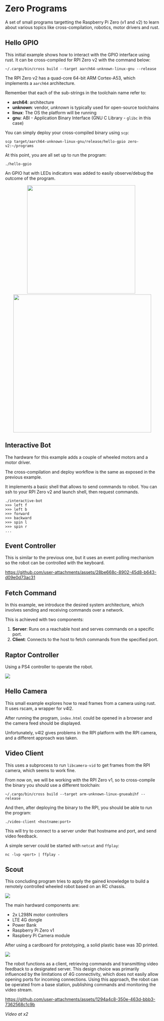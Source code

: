 # Zero Programs

A set of small programs targetting the Raspberry Pi Zero (v1 and v2) to learn
about various topics like cross-compilation, robotics, motor drivers and rust.

## Hello GPIO

This initial example shows how to interact with the GPIO interface using rust.
It can be cross-compiled for RPI Zero v2 with the command below:

```
~/.cargo/bin/cross build --target aarch64-unknown-linux-gnu --release
```

The RPI Zero v2 has a quad-core 64-bit ARM Cortex-A53, which implements a
`aarch64` architecture.

Remember that each of the sub-strings in the toolchain name refer to:
 - **arch64**: architecture
 - **unknown**: vendor, *unknown* is typically used for open-source toolchains
 - **linux**: The OS the platform will be running
 - **gnu**: ABI - Application Binary Interface (GNU C Library - `glibc` in this case)

You can simply deploy your cross-compiled binary using `scp`:

```
scp target/aarch64-unknown-linux-gnu/release/hello-gpio zero-v2:~/programs
```

At this point, you are all set up to run the program:

```
./hello-gpio
```

An GPIO hat with LEDs indicators was added to easily observe/debug the outcome
of the program.

<p align="middle">
    <img src="resources/hello_gpio_01.jpg" width="353" />&nbsp;&nbsp;
    <img src="resources/hello_gpio_02.jpg" width="450" />
</p>

## Interactive Bot

The hardware for this example adds a couple of wheeled motors and a motor driver.

The cross-compilation and deploy workflow is the same as exposed in the previous
example.

It implements a basic shell that allows to send commands to robot. You can
ssh to your RPI Zero v2 and launch shell, then request commands.

```
./interactive-bot
>>> left f
>>> left b
>>> forward
>>> backward
>>> spin l
>>> spin r
...
```

## Event Controller

This is similar to the previous one, but it uses an event polling mechanism
so the robot can be controlled with the keyboard.

https://github.com/user-attachments/assets/28be668c-8902-45d8-b643-d09e0d73ac31

## Fetch Command

In this example, we introduce the desired system architecture, which involves
sending and receiving commands over a network.

This is achieved with two components:

1. **Server**: Runs on a reachable host and serves commands on a specific port.
2. **Client**: Connects to the host to fetch commands from the specified port.

## Raptor Controller

Using a PS4 controller to operate the robot.

![](resources/raptor_controller.jpg)

## Hello Camera

This small example explores how to read frames from a camera using rust. It
uses rscam, a wrapper for v4l2.

After running the program, `index.html` could be opened in a browser and the
camera feed should be displayed.

Unfortunately, v4l2 gives problems in the RPI platform with the RPI camera,
and a different approach was taken.

## Video Client

This uses a subprocess to run `libcamera-vid` to get frames from the RPI camera,
which seems to work fine.

From now on, we will be working with the RPI Zero v1, so to cross-compile the
binary you should use a different toolchain:

```
~/.cargo/bin/cross build --target arm-unknown-linux-gnueabihf --release
```

And then, after deploying the binary to the RPI, you should be able to run the
program:

```
./video-client <hostname:port>
```

This will try to connect to a server under that hostname and port, and send
video feedback.

A simple server could be started with `netcat` and `ffplay`:

```
nc -lvp <port> | ffplay -
```

## Scout

This concluding program tries to apply the gained knowledge to build a remotely
controlled wheeled robot based on an RC chassis.

![](resources/scout_proto_01.jpg)

The main hardward components are:
 - 2x L298N motor controllers
 - LTE 4G dongle
 - Power Bank
 - Raspberry Pi Zero v1
 - Raspbery Pi Camera module

After using a cardboard for prototyping, a solid plastic base was 3D printed.

![](resources/scout_proto_02.jpg)

The robot functions as a client, retrieving commands and transmitting video
feedback to a designated server. This design choice was primarily influenced by
the limitations of 4G connectivity, which does not easily allow opening ports
for incoming connections. Using this approach, the robot can be operated from a
base station, publishing commands and monitoring the video stream.


https://github.com/user-attachments/assets/1294a4c8-350e-463d-bbb3-7362568c1c9b

*Video at x2*
